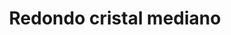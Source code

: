 ---
title: Redondo cristal mediano
date: 
draft: false

# descripcion
description : Conjunto de aros y dije de plata con cristal

materials: Plata 925

color: Plateado y cristal

dimensions: 1cm x 2cm (dije) - 1cm x 1,3cm (aros)

code: 06-18-0386

type: "Conjuntos"

categories: []

price: $5.650,00

# Images
# first image will be shown in the product page
images:
  # - image: "images/path_to_image"
  # La ubicacion de las imagenes es imagenes/Conjuntos/Conjuntos.Aros y Dije/06-18-0386-redondo-cristal-mediano
  - image: "./images/conjuntos/aros_y_dije/06-18-0386-redondo-cristal-mediano_a.JPG"
  - image: "./images/conjuntos/aros_y_dije/06-18-0386-redondo-cristal-mediano_b.JPG"
---